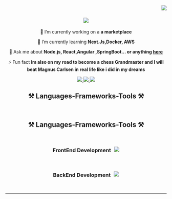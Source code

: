 
<img align="right" src="https://visitor-badge.laobi.icu/badge?page_id=zoubairhouta.zoubairhouta" />


<h1 align="center">
<img src="https://readme-typing-svg.herokuapp.com/?font=Cairo&size=40&center=true&vCenter=true&width=800&height=100&color=f75c7e&background=ffdfba&duration=6000&lines=Hi+There!+Welcome+👋;I'm+Ahmed+Zoubair+Belhout!;passionate+Web+developper+from+Tunisia!+🌶️;"/>


</h1>

<div align="center">
 
 🔭 I’m currently working on a **a marketplace**
 
 🌱 I’m currently learning **Next.Js,Docker, AWS**

💬 Ask me about **Node.js, React,Angular ,SpringBoot... or anything [here](https://github.com/zoubairhouta/zoubairhouta/issues)**

⚡ Fun fact **Im also on my road to become a chess Grandmaster and I will beat Magnus Carlsen in real life like i did in my dreams**

 </div>
  
<div align="center"> 
  <a href="mailto:zoubelhout@gmail.com">
    <img src="https://img.shields.io/badge/Gmail-333333?style=for-the-badge&logo=gmail&logoColor=red" />
  </a>
  <a href="https://linkedin.com/in/ahmed-zoubair-belhout" target="_blank">
    <img src="https://img.shields.io/badge/LinkedIn-0077B5?style=for-the-badge&logo=linkedin&logoColor=white" target="_blank" />
  </a>
  <a href="https://github.com/zoubairhouta" target="_blank">
     <img src="https://img.shields.io/badge/Portfolio-FF5722?style=for-the-badge&logo=todoist&logoColor=white" target="_blank" /> <!-- sqlite, safari, google-chrome are other good icon options -->
  </a>
</div>
<h2 align="center">⚒️ Languages-Frameworks-Tools ⚒️</h2>
<br/>
<div align="center">
    <h2 align="center">⚒️ Languages-Frameworks-Tools ⚒️</h2>
    <br/>
    <div style="display: flex; align-items: center; justify-content: center;">
        <h3 style="margin-right: 10px;">FrontEnd Development</h3>
        <img src="https://skillicons.dev/icons?i=react,redux,angular,bootstrap,threejs,html,css,sass,tailwind,vscode,github,figma,tailwind,git" />
    </div>
    <br/>
    <div style="display: flex; align-items: center; justify-content: center;">
        <h3 style="margin-right: 10px;">BackEnd Development</h3>
        <img src="https://skillicons.dev/icons?i=nextjs,nodejs,python,javascript,typescript,express,mongodb,java,spring,mysql,flask,postman" />
    </div>
    <br/>
    <hr/>
</div>

